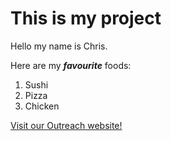 # This is my project

Hello my name is Chris.

Here are my ***favourite*** foods:

1. Sushi
2. Pizza
3. Chicken

[Visit our Outreach website!](https://outreach.mcmaster.ca)
